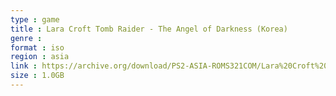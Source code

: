 ```yaml
---
type : game
title : Lara Croft Tomb Raider - The Angel of Darkness (Korea)
genre : 
format : iso
region : asia
link : https://archive.org/download/PS2-ASIA-ROMS321COM/Lara%20Croft%20Tomb%20Raider%20-%20The%20Angel%20of%20Darkness%20%28Korea%29.7z
size : 1.0GB
---
```

